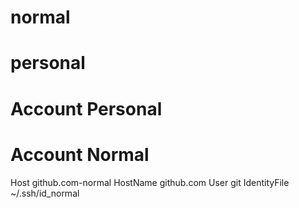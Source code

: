 # normal

# personal

<!-- markdownlint-disable    -->
<!-- How to use  multiple github profile as personal   -->

# Account Personal

# Account Normal

Host github.com-normal
HostName github.com
User git
IdentityFile ~/.ssh/id_normal
